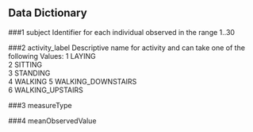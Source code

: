 ## Data Dictionary

###1 subject
Identifier for each individual observed in the range 1..30
  
###2 activity_label
Descriptive name for activity and can take one of the following Values:
1 LAYING            
2 SITTING           
3 STANDING            
4 WALKING 
5 WALKING_DOWNSTAIRS   
6 WALKING_UPSTAIRS

###3 measureType

###4 meanObservedValue
